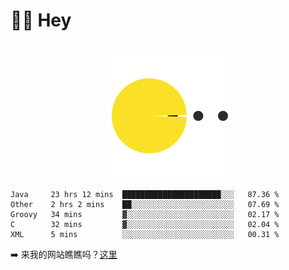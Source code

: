 
# 👋🏻 Hey
<div align="center">
	<br>
	<img src="https://raw.githubusercontent.com/Aniket965/Aniket965/master/pacman.svg?sanitize=true" width="200" height="200">
	<br>
</div>

<!--START_SECTION:waka-->
```text
Java     23 hrs 12 mins  ██████████████████████░░░   87.36 % 
Other    2 hrs 2 mins    ██░░░░░░░░░░░░░░░░░░░░░░░   07.69 % 
Groovy   34 mins         ▓░░░░░░░░░░░░░░░░░░░░░░░░   02.17 % 
C        32 mins         ▓░░░░░░░░░░░░░░░░░░░░░░░░   02.04 % 
XML      5 mins          ░░░░░░░░░░░░░░░░░░░░░░░░░   00.31 % 
```
<!--END_SECTION:waka-->

 ➡️  来我的网站瞧瞧吗？[这里](https://www.shaolongfei.com)
